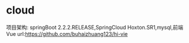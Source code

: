 # cloud
项目架构: 
springBoot 2.2.2.RELEASE,SpringCloud Hoxton.SR1,mysql,前端Vue url:https://github.com/buhaizhuang123/hi-vie
